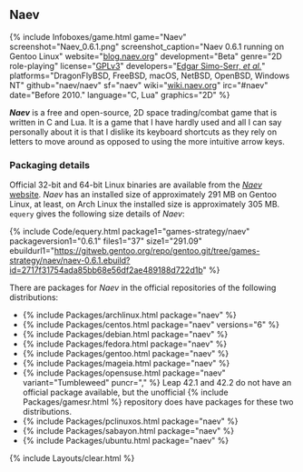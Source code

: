 ## Naev
{% include Infoboxes/game.html game="Naev" screenshot="Naev_0.6.1.png" screenshot_caption="Naev 0.6.1 running on Gentoo Linux" website="<a href='http://blog.naev.org/' link='_blank'>blog.naev.org</a>" development="Beta" genre="2D role-playing" license="<a href='https://github.com/naev/naev/blob/master/LICENSE' link='_blank'>GPLv3</a>" developers="<a href='https://github.com/naev/naev/blob/master/AUTHORS' link='_blank'>Edgar Simo-Serr, <i>et al.</i></a>" platforms="DragonFlyBSD, FreeBSD, macOS, NetBSD, OpenBSD, Windows NT" github="naev/naev" sf="naev" wiki="<a href='http://wiki.naev.org' link='_blank'>wiki.naev.org</a>" irc="#naev" date="Before 2010." language="C, Lua" graphics="2D" %}

***Naev*** is a free and open-source, 2D space trading/combat game that is written in C and Lua. It is a game that I have hardly used and all I can say personally about it is that I dislike its keyboard shortcuts as they rely on letters to move around as opposed to using the more intuitive arrow keys. 

### Packaging details
Official 32-bit and 64-bit Linux binaries are available from the [*Naev* website](http://blog.naev.org/downloads/). *Naev* has an installed size of approximately 291 MB on Gentoo Linux, at least, on Arch Linux the installed size is approximately 305 MB. `equery` gives the following size details of *Naev*:

{% include Code/equery.html package1="games-strategy/naev" packageversion1="0.6.1" files1="37" size1="291.09" ebuildurl1="https://gitweb.gentoo.org/repo/gentoo.git/tree/games-strategy/naev/naev-0.6.1.ebuild?id=2717f31754ada85bb68e56df2ae489188d722d1b" %}

There are packages for *Naev* in the official repositories of the following distributions:

* {% include Packages/archlinux.html package="naev" %}
* {% include Packages/centos.html package="naev" versions="6" %}
* {% include Packages/debian.html package="naev" %}
* {% include Packages/fedora.html package="naev" %}
* {% include Packages/gentoo.html package="naev" %}
* {% include Packages/mageia.html package="naev" %}
* {% include Packages/opensuse.html package="naev" variant="Tumbleweed" puncr="," %} Leap 42.1 and 42.2 do not have an official package available, but the unofficial {% include Packages/gamesr.html %} repository does have packages for these two distributions. 
* {% include Packages/pclinuxos.html package="naev" %}
* {% include Packages/sabayon.html package="naev" %}
* {% include Packages/ubuntu.html package="naev" %}

{% include Layouts/clear.html %}

